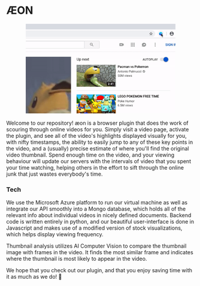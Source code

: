 # ÆON

<p align="center">
  <img src="preview/demo.gif" alt="demo" width="400"/>
</p>

Welcome to our repository! æon is a browser plugin that does the work of scouring through online videos for you. Simply visit a video page, activate the plugin, and see all of the video's highlights displayed visually for you, with nifty timestamps, the ability to easily jump to any of these key points in the video, and a (usually) precise estimate of where you'll find the original video thumbnail. Spend enough time on the video, and your viewing behaviour will update our servers with the intervals of video that you spent your time watching, helping others in the effort to sift through the online junk that just wastes everybody's time.

### Tech
We use the Microsoft Azure platform to run our virtual machine as well as integrate our API smoothly into a Mongo database, which holds all of the relevant info about individual videos in nicely defined documents. Backend code is written entirely in python, and our beautiful user-interface is done in Javascript and makes use of a modified version of stock visualizations, which helps display viewing frequency.

Thumbnail analysis utilizes AI Computer Vision to compare the thumbnail image with frames in the video. It finds the most similar frame and indicates where the thumbnail is most likely to appear in the video. 


We hope that you check out our plugin, and that you enjoy saving time with it as much as we do! 🔵
